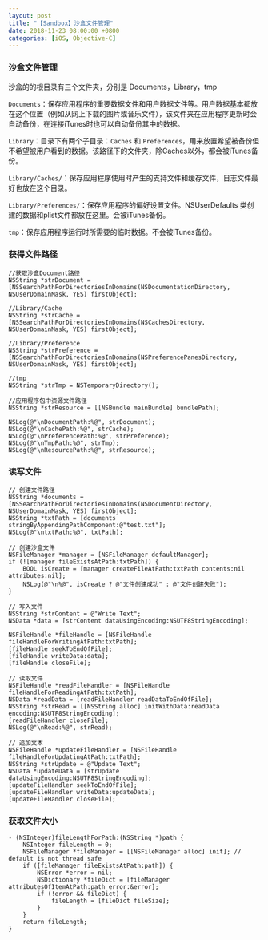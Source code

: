 ```yaml
---
layout: post
title: "【Sandbox】沙盒文件管理"
date: 2018-11-23 08:00:00 +0800
categories: [iOS, Objective-C]
---
```


### 沙盒文件管理
沙盒的的根目录有三个文件夹，分别是 Documents，Library，tmp

`Documents`：保存应用程序的重要数据文件和用户数据文件等。用户数据基本都放在这个位置（例如从网上下载的图片或音乐文件），该文件夹在应用程序更新时会自动备份，在连接iTunes时也可以自动备份其中的数据。


`Library`：目录下有两个子目录：`Caches` 和 `Preferences`，用来放置希望被备份但不希望被用户看到的数据。该路径下的文件夹，除Caches以外，都会被iTunes备份。

`Library/Caches/`：保存应用程序使用时产生的支持文件和缓存文件，日志文件最好也放在这个目录。

`Library/Preferences/`：保存应用程序的偏好设置文件。NSUserDefaults 类创建的数据和plist文件都放在这里。会被iTunes备份。

`tmp`：保存应用程序运行时所需要的临时数据。不会被iTunes备份。


### 获得文件路径
```
//获取沙盒Document路径
NSString *strDocument = [NSSearchPathForDirectoriesInDomains(NSDocumentationDirectory, NSUserDomainMask, YES) firstObject];

//Library/Cache
NSString *strCache = [NSSearchPathForDirectoriesInDomains(NSCachesDirectory, NSUserDomainMask, YES) firstObject];

//Library/Preference
NSString *strPreference = [NSSearchPathForDirectoriesInDomains(NSPreferencePanesDirectory, NSUserDomainMask, YES) firstObject];

//tmp
NSString *strTmp = NSTemporaryDirectory();

//应用程序包中资源文件路径
NSString *strResource = [[NSBundle mainBundle] bundlePath];

NSLog(@"\nDocumentPath:%@", strDocument);
NSLog(@"\nCachePath:%@", strCache);
NSLog(@"\nPreferencePath:%@", strPreference);
NSLog(@"\nTmpPath:%@", strTmp);
NSLog(@"\nResourcePath:%@", strResource);
```

### 读写文件
```
// 创建文件路径
NSString *documents = [NSSearchPathForDirectoriesInDomains(NSDocumentDirectory, NSUserDomainMask, YES) firstObject];
NSString *txtPath = [documents stringByAppendingPathComponent:@"test.txt"];
NSLog(@"\ntxtPath:%@", txtPath);

// 创建沙盒文件
NSFileManager *manager = [NSFileManager defaultManager];
if (![manager fileExistsAtPath:txtPath]) {
    BOOL isCreate = [manager createFileAtPath:txtPath contents:nil  attributes:nil];
    NSLog(@"\n%@", isCreate ? @"文件创建成功" : @"文件创建失败");
}

// 写入文件
NSString *strContent = @"Write Text";
NSData *data = [strContent dataUsingEncoding:NSUTF8StringEncoding];

NSFileHandle *fileHandle = [NSFileHandle fileHandleForWritingAtPath:txtPath];
[fileHandle seekToEndOfFile];
[fileHandle writeData:data];
[fileHandle closeFile];

// 读取文件
NSFileHandle *readFileHandler = [NSFileHandle fileHandleForReadingAtPath:txtPath];
NSData *readData = [readFileHandler readDataToEndOfFile];
NSString *strRead = [[NSString alloc] initWithData:readData encoding:NSUTF8StringEncoding];
[readFileHandler closeFile];
NSLog(@"\nRead:%@", strRead);

// 追加文本
NSFileHandle *updateFileHandler = [NSFileHandle fileHandleForUpdatingAtPath:txtPath];
NSString *strUpdate = @"Update Text";
NSData *updateData = [strUpdate dataUsingEncoding:NSUTF8StringEncoding];
[updateFileHandler seekToEndOfFile];
[updateFileHandler writeData:updateData];
[updateFileHandler closeFile];
```

### 获取文件大小
```
- (NSInteger)fileLengthForPath:(NSString *)path {
    NSInteger fileLength = 0;
    NSFileManager *fileManager = [[NSFileManager alloc] init]; // default is not thread safe
    if ([fileManager fileExistsAtPath:path]) {
        NSError *error = nil;
        NSDictionary *fileDict = [fileManager attributesOfItemAtPath:path error:&error];
        if (!error && fileDict) {
            fileLength = [fileDict fileSize];
        }
    }
    return fileLength;
}
```